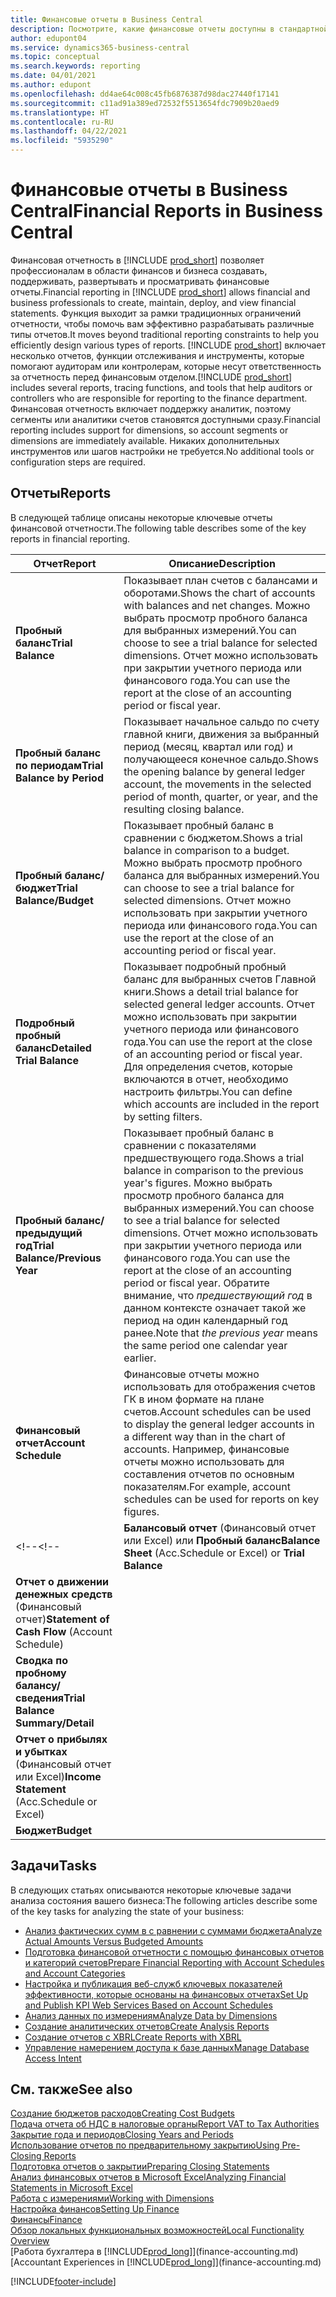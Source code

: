 ```yaml
---
title: Финансовые отчеты в Business Central
description: Посмотрите, какие финансовые отчеты доступны в стандартной версии Business Central, чтобы вы могли отслеживать свой бизнес.
author: edupont04
ms.service: dynamics365-business-central
ms.topic: conceptual
ms.search.keywords: reporting
ms.date: 04/01/2021
ms.author: edupont
ms.openlocfilehash: dd4ae64c008c45fb6876387d98dac27440f17141
ms.sourcegitcommit: c11ad91a389ed72532f5513654fdc7909b20aed9
ms.translationtype: HT
ms.contentlocale: ru-RU
ms.lasthandoff: 04/22/2021
ms.locfileid: "5935290"
---
```

# <a name="financial-reports-in-business-central"></a><span data-ttu-id="9241d-103">Финансовые отчеты в Business Central</span><span class="sxs-lookup"><span data-stu-id="9241d-103">Financial Reports in Business Central</span></span>

<span data-ttu-id="9241d-104">Финансовая отчетность в [!INCLUDE [prod_short](includes/prod_short.md)] позволяет профессионалам в области финансов и бизнеса создавать, поддерживать, развертывать и просматривать финансовые отчеты.</span><span class="sxs-lookup"><span data-stu-id="9241d-104">Financial reporting in [!INCLUDE [prod_short](includes/prod_short.md)] allows financial and business professionals to create, maintain, deploy, and view financial statements.</span></span> <span data-ttu-id="9241d-105">Функция выходит за рамки традиционных ограничений отчетности, чтобы помочь вам эффективно разрабатывать различные типы отчетов.</span><span class="sxs-lookup"><span data-stu-id="9241d-105">It moves beyond traditional reporting constraints to help you efficiently design various types of reports.</span></span> <span data-ttu-id="9241d-106">[!INCLUDE [prod_short](includes/prod_short.md)] включает несколько отчетов, функции отслеживания и инструменты, которые помогают аудиторам или контролерам, которые несут ответственность за отчетность перед финансовым отделом.</span><span class="sxs-lookup"><span data-stu-id="9241d-106">[!INCLUDE [prod_short](includes/prod_short.md)] includes several reports, tracing functions, and tools that help auditors or controllers who are responsible for reporting to the finance department.</span></span> <span data-ttu-id="9241d-107">Финансовая отчетность включает поддержку аналитик, поэтому сегменты или аналитики счетов становятся доступными сразу.</span><span class="sxs-lookup"><span data-stu-id="9241d-107">Financial reporting includes support for dimensions, so account segments or dimensions are immediately available.</span></span> <span data-ttu-id="9241d-108">Никаких дополнительных инструментов или шагов настройки не требуется.</span><span class="sxs-lookup"><span data-stu-id="9241d-108">No additional tools or configuration steps are required.</span></span>  

## <a name="reports"></a><span data-ttu-id="9241d-109">Отчеты</span><span class="sxs-lookup"><span data-stu-id="9241d-109">Reports</span></span>

<span data-ttu-id="9241d-110">В следующей таблице описаны некоторые ключевые отчеты финансовой отчетности.</span><span class="sxs-lookup"><span data-stu-id="9241d-110">The following table describes some of the key reports in financial reporting.</span></span>

|<span data-ttu-id="9241d-111">Отчет</span><span class="sxs-lookup"><span data-stu-id="9241d-111">Report</span></span> |<span data-ttu-id="9241d-112">Описание</span><span class="sxs-lookup"><span data-stu-id="9241d-112">Description</span></span>  |
|---------|---------|
|<span data-ttu-id="9241d-113">**Пробный баланс**</span><span class="sxs-lookup"><span data-stu-id="9241d-113">**Trial Balance**</span></span>| <span data-ttu-id="9241d-114">Показывает план счетов с балансами и оборотами.</span><span class="sxs-lookup"><span data-stu-id="9241d-114">Shows the chart of accounts with balances and net changes.</span></span> <span data-ttu-id="9241d-115">Можно выбрать просмотр пробного баланса для выбранных измерений.</span><span class="sxs-lookup"><span data-stu-id="9241d-115">You can choose to see a trial balance for selected dimensions.</span></span> <span data-ttu-id="9241d-116">Отчет можно использовать при закрытии учетного периода или финансового года.</span><span class="sxs-lookup"><span data-stu-id="9241d-116">You can use the report at the close of an accounting period or fiscal year.</span></span> |
|<span data-ttu-id="9241d-117">**Пробный баланс по периодам**</span><span class="sxs-lookup"><span data-stu-id="9241d-117">**Trial Balance by Period**</span></span>  | <span data-ttu-id="9241d-118">Показывает начальное сальдо по счету главной книги, движения за выбранный период (месяц, квартал или год) и получающееся конечное сальдо.</span><span class="sxs-lookup"><span data-stu-id="9241d-118">Shows the opening balance by general ledger account, the movements in the selected period of month, quarter, or year, and the resulting closing balance.</span></span>         |
|<span data-ttu-id="9241d-119">**Пробный баланс/бюджет**</span><span class="sxs-lookup"><span data-stu-id="9241d-119">**Trial Balance/Budget**</span></span> | <span data-ttu-id="9241d-120">Показывает пробный баланс в сравнении с бюджетом.</span><span class="sxs-lookup"><span data-stu-id="9241d-120">Shows a trial balance in comparison to a budget.</span></span> <span data-ttu-id="9241d-121">Можно выбрать просмотр пробного баланса для выбранных измерений.</span><span class="sxs-lookup"><span data-stu-id="9241d-121">You can choose to see a trial balance for selected dimensions.</span></span> <span data-ttu-id="9241d-122">Отчет можно использовать при закрытии учетного периода или финансового года.</span><span class="sxs-lookup"><span data-stu-id="9241d-122">You can use the report at the close of an accounting period or fiscal year.</span></span>        |
|<span data-ttu-id="9241d-123">**Подробный пробный баланс**</span><span class="sxs-lookup"><span data-stu-id="9241d-123">**Detailed Trial Balance**</span></span> |<span data-ttu-id="9241d-124">Показывает подробный пробный баланс для выбранных счетов Главной книги.</span><span class="sxs-lookup"><span data-stu-id="9241d-124">Shows a detail trial balance for selected general ledger accounts.</span></span> <span data-ttu-id="9241d-125">Отчет можно использовать при закрытии учетного периода или финансового года.</span><span class="sxs-lookup"><span data-stu-id="9241d-125">You can use the report at the close of an accounting period or fiscal year.</span></span> <span data-ttu-id="9241d-126">Для определения счетов, которые включаются в отчет, необходимо настроить фильтры.</span><span class="sxs-lookup"><span data-stu-id="9241d-126">You can define which accounts are included in the report by setting filters.</span></span>         |
|<span data-ttu-id="9241d-127">**Пробный баланс/предыдущий год**</span><span class="sxs-lookup"><span data-stu-id="9241d-127">**Trial Balance/Previous Year**</span></span>|<span data-ttu-id="9241d-128">Показывает пробный баланс в сравнении с показателями предшествующего года.</span><span class="sxs-lookup"><span data-stu-id="9241d-128">Shows a trial balance in comparison to the previous year's figures.</span></span> <span data-ttu-id="9241d-129">Можно выбрать просмотр пробного баланса для выбранных измерений.</span><span class="sxs-lookup"><span data-stu-id="9241d-129">You can choose to see a trial balance for selected dimensions.</span></span> <span data-ttu-id="9241d-130">Отчет можно использовать при закрытии учетного периода или финансового года.</span><span class="sxs-lookup"><span data-stu-id="9241d-130">You can use the report at the close of an accounting period or fiscal year.</span></span> <span data-ttu-id="9241d-131">Обратите внимание, что *предшествующий год* в данном контексте означает такой же период на один календарный год ранее.</span><span class="sxs-lookup"><span data-stu-id="9241d-131">Note that *the previous year* means the same period one calendar year earlier.</span></span>|
|<span data-ttu-id="9241d-132">**Финансовый отчет**</span><span class="sxs-lookup"><span data-stu-id="9241d-132">**Account Schedule**</span></span>|<span data-ttu-id="9241d-133">Финансовые отчеты можно использовать для отображения счетов ГК в ином формате на плане счетов.</span><span class="sxs-lookup"><span data-stu-id="9241d-133">Account schedules can be used to display the general ledger accounts in a different way than in the chart of accounts.</span></span> <span data-ttu-id="9241d-134">Например, финансовые отчеты можно использовать для составления отчетов по основным показателям.</span><span class="sxs-lookup"><span data-stu-id="9241d-134">For example, account schedules can be used for reports on key figures.</span></span>|
<span data-ttu-id="9241d-135"><!--</span><span class="sxs-lookup"><span data-stu-id="9241d-135"><!--</span></span>|<span data-ttu-id="9241d-136">**Балансовый отчет** (Финансовый отчет или Excel) или **Пробный баланс**</span><span class="sxs-lookup"><span data-stu-id="9241d-136">**Balance Sheet** (Acc.Schedule or Excel) or **Trial Balance**</span></span> |         |
|<span data-ttu-id="9241d-137">**Отчет о движении денежных средств** (Финансовый отчет)</span><span class="sxs-lookup"><span data-stu-id="9241d-137">**Statement of Cash Flow** (Account Schedule)</span></span> |         |
|<span data-ttu-id="9241d-138">**Сводка по пробному балансу/сведения**</span><span class="sxs-lookup"><span data-stu-id="9241d-138">**Trial Balance Summary/Detail**</span></span> |         |
|<span data-ttu-id="9241d-139">**Отчет о прибылях и убытках** (Финансовый отчет или Excel)</span><span class="sxs-lookup"><span data-stu-id="9241d-139">**Income Statement** (Acc.Schedule or Excel)</span></span>||
|<span data-ttu-id="9241d-140">**Бюджет**</span><span class="sxs-lookup"><span data-stu-id="9241d-140">**Budget**</span></span> ||-->

## <a name="tasks"></a><span data-ttu-id="9241d-141">Задачи</span><span class="sxs-lookup"><span data-stu-id="9241d-141">Tasks</span></span>

<span data-ttu-id="9241d-142">В следующих статьях описываются некоторые ключевые задачи анализа состояния вашего бизнеса:</span><span class="sxs-lookup"><span data-stu-id="9241d-142">The following articles describe some of the key tasks for analyzing the state of your business:</span></span>

* [<span data-ttu-id="9241d-143">Анализ фактических сумм в с равнении с суммами бюджета</span><span class="sxs-lookup"><span data-stu-id="9241d-143">Analyze Actual Amounts Versus Budgeted Amounts</span></span>](bi-how-analyze-actual-versus-budget.md)  
* [<span data-ttu-id="9241d-144">Подготовка финансовой отчетности с помощью финансовых отчетов и категорий счетов</span><span class="sxs-lookup"><span data-stu-id="9241d-144">Prepare Financial Reporting with Account Schedules and Account Categories</span></span>](bi-how-work-account-schedule.md)  
* [<span data-ttu-id="9241d-145">Настройка и публикация веб-служб ключевых показателей эффективности, которые основаны на финансовых отчетах</span><span class="sxs-lookup"><span data-stu-id="9241d-145">Set Up and Publish KPI Web Services Based on Account Schedules</span></span>](bi-how-to-set-up-and-publish-kpi-web-services-based-on-account-schedules.md)  
* [<span data-ttu-id="9241d-146">Анализ данных по измерениям</span><span class="sxs-lookup"><span data-stu-id="9241d-146">Analyze Data by Dimensions</span></span>](bi-how-analyze-data-dimension.md)  
* [<span data-ttu-id="9241d-147">Создание аналитических отчетов</span><span class="sxs-lookup"><span data-stu-id="9241d-147">Create Analysis Reports</span></span>](bi-how-create-analysis-views-reports.md)  
* [<span data-ttu-id="9241d-148">Создание отчетов с XBRL</span><span class="sxs-lookup"><span data-stu-id="9241d-148">Create Reports with XBRL</span></span>](bi-create-reports-with-xbrl.md)  
* [<span data-ttu-id="9241d-149">Управление намерением доступа к базе данных</span><span class="sxs-lookup"><span data-stu-id="9241d-149">Manage Database Access Intent</span></span>](admin-data-access-intent.md)  

## <a name="see-also"></a><span data-ttu-id="9241d-150">См. также</span><span class="sxs-lookup"><span data-stu-id="9241d-150">See also</span></span>

[<span data-ttu-id="9241d-151">Создание бюджетов расходов</span><span class="sxs-lookup"><span data-stu-id="9241d-151">Creating Cost Budgets</span></span>](finance-create-cost-budgets.md)  
[<span data-ttu-id="9241d-152">Подача отчета об НДС в налоговые органы</span><span class="sxs-lookup"><span data-stu-id="9241d-152">Report VAT to Tax Authorities</span></span>](finance-how-report-vat.md)  
[<span data-ttu-id="9241d-153">Закрытие года и периодов</span><span class="sxs-lookup"><span data-stu-id="9241d-153">Closing Years and Periods</span></span>](year-close-years-periods.md)  
[<span data-ttu-id="9241d-154">Использование отчетов по предварительному закрытию</span><span class="sxs-lookup"><span data-stu-id="9241d-154">Using Pre-Closing Reports</span></span>](year-prepare-preclose-reports.md)  
[<span data-ttu-id="9241d-155">Подготовка отчетов о закрытии</span><span class="sxs-lookup"><span data-stu-id="9241d-155">Preparing Closing Statements</span></span>](year-prepare-close-statement.md)  
[<span data-ttu-id="9241d-156">Анализ финансовых отчетов в Microsoft Excel</span><span class="sxs-lookup"><span data-stu-id="9241d-156">Analyzing Financial Statements in Microsoft Excel</span></span>](finance-analyze-excel.md)  
[<span data-ttu-id="9241d-157">Работа с измерениями</span><span class="sxs-lookup"><span data-stu-id="9241d-157">Working with Dimensions</span></span>](finance-dimensions.md)  
[<span data-ttu-id="9241d-158">Настройка финансов</span><span class="sxs-lookup"><span data-stu-id="9241d-158">Setting Up Finance</span></span>](finance-setup-finance.md)  
[<span data-ttu-id="9241d-159">Финансы</span><span class="sxs-lookup"><span data-stu-id="9241d-159">Finance</span></span>](finance.md)  
[<span data-ttu-id="9241d-160">Обзор локальных функциональных возможностей</span><span class="sxs-lookup"><span data-stu-id="9241d-160">Local Functionality Overview</span></span>](about-localization.md)  
<span data-ttu-id="9241d-161">[Работа бухгалтера в [!INCLUDE[prod_long](includes/prod_long.md)]](finance-accounting.md)</span><span class="sxs-lookup"><span data-stu-id="9241d-161">[Accountant Experiences in [!INCLUDE[prod_long](includes/prod_long.md)]](finance-accounting.md)</span></span>  


[!INCLUDE[footer-include](includes/footer-banner.md)]
